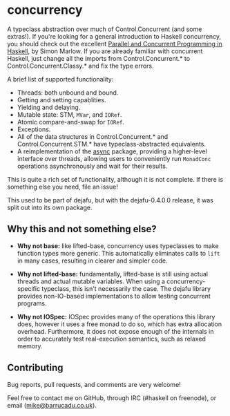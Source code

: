 concurrency
===========

A typeclass abstraction over much of Control.Concurrent (and some
extras!). If you're looking for a general introduction to Haskell
concurrency, you should check out the excellent [Parallel and
Concurrent Programming in Haskell][parconc], by Simon Marlow. If you
are already familiar with concurrent Haskell, just change all the
imports from Control.Concurrent.* to Control.Concurrent.Classy.* and
fix the type errors.

A brief list of supported functionality:

- Threads: both unbound and bound.
- Getting and setting capablities.
- Yielding and delaying.
- Mutable state: STM, `MVar`, and `IORef`.
- Atomic compare-and-swap for `IORef`.
- Exceptions.
- All of the data structures in Control.Concurrent.* and
  Control.Concurrent.STM.* have typeclass-abstracted equivalents.
- A reimplementation of the [async][] package, providing a
  higher-level interface over threads, allowing users to conveniently
  run `MonadConc` operations asynchronously and wait for their
  results.

This is quite a rich set of functionality, although it is not
complete. If there is something else you need, file an issue!

This used to be part of dejafu, but with the dejafu-0.4.0.0 release,
it was split out into its own package.

Why this and not something else?
--------------------------------

- **Why not base:** like lifted-base, concurrency uses typeclasses to
  make function types more generic. This automatically eliminates
  calls to `lift` in many cases, resulting in clearer and simpler
  code.

- **Why not lifted-base:** fundamentally, lifted-base is still using
  actual threads and actual mutable variables. When using a
  concurrency-specific typeclass, this isn't necessarily the case. The
  dejafu library provides non-IO-based implementations to allow
  testing concurrent programs.

- **Why not IOSpec:** IOSpec provides many of the operations this
  library does, however it uses a free monad to do so, which has extra
  allocation overhead. Furthermore, it does not expose enough of the
  internals in order to accurately test real-execution semantics, such
  as relaxed memory.

Contributing
------------

Bug reports, pull requests, and comments are very welcome!

Feel free to contact me on GitHub, through IRC (#haskell on freenode),
or email (mike@barrucadu.co.uk).

[async]:   https://hackage.haskell.org/package/async
[parconc]: http://chimera.labs.oreilly.com/books/1230000000929
